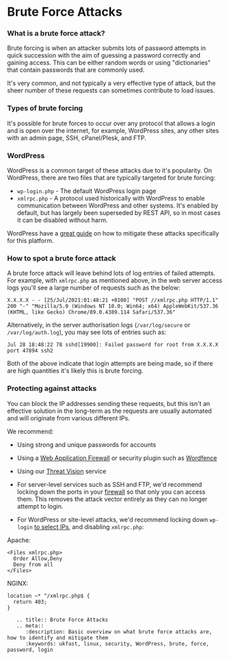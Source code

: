 # Brute Force Attacks

### What is a brute force attack?

Brute forcing is when an attacker submits lots of password attempts in quick succession with the aim of guessing a password correctly and gaining access. This can be either random words or using "dictionaries" that contain passwords that are commonly used.

It's very common, and not typically a very effective type of attack, but the sheer number of these requests can sometimes contribute to load issues.

### Types of brute forcing

It's possible for brute forces to occur over any protocol that allows a login and is open over the internet, for example, WordPress sites, any other sites with an admin page, SSH, cPanel/Plesk, and FTP.

### WordPress

WordPress is a common target of these attacks due to it's popularity. On WordPress, there are two files that are typically targeted for brute forcing:

- `wp-login.php` - The default WordPress login page
- `xmlrpc.php` - A protocol used historically with WordPress to enable communication between WordPress and other systems. It's enabled by default, but has largely been superseded by REST API, so in most cases it can be disabled without harm.

WordPress have a [great guide](https://wordpress.org/support/article/brute-force-attacks/) on how to mitigate these attacks specifically for this platform.

### How to spot a brute force attack

A brute force attack will leave behind lots of log entries of failed attempts. For example, with `xmlrpc.php` as mentioned above, in the web server access logs you'll see a large number of requests such as the below:

```console
X.X.X.X - - [25/Jul/2021:01:48:21 +0100] "POST //xmlrpc.php HTTP/1.1" 200 "-" "Mozilla/5.0 (Windows NT 10.0; Win64; x64) AppleWebKit/537.36 (KHTML, like Gecko) Chrome/89.0.4389.114 Safari/537.36"
```

Alternatively, in the server authorisation logs (`/var/log/secure` or `/var/log/auth.log`), you may see lots of entries such as:

```console
Jul 28 18:48:22 78 sshd[19900]: Failed password for root from X.X.X.X port 47894 ssh2
```

Both of the above indicate that login attempts are being made, so if there are high quantities it's likely this is brute forcing.

### Protecting against attacks

You can block the IP addresses sending these requests, but this isn't an effective solution in the long-term as the requests are usually automated and will originate from various different IPs.

We recommend:

- Using strong and unique passwords for accounts

- Using a [Web Application Firewall](/security/webapplicationfirewall/index) or security plugin such as [Wordfence](https://www.wordfence.com/)

- Using our [Threat Vision](https://www.ukfast.co.uk/intrusion-detection-response.html) service

- For server-level services such as SSH and FTP, we'd recommend locking down the ports in your [firewall](https://docs.ukfast.co.uk/network/firewalls/index.html) so that only you can access them. This removes the attack vector entirely as they can no longer attempt to login.

- For WordPress or site-level attacks, we'd recommend locking down `wp-login` [to select IPs](https://wordpress.org/support/article/brute-force-attacks/#limit-access-to-wp-login-php-by-ip), and disabling `xmlrpc.php`:

Apache:

```console
<Files xmlrpc.php>
  Order Allow,Deny
  Deny from all
</Files>
```

NGINX:

```console
location ~* ^/xmlrpc.php$ {
  return 403;
}
```

```eval_rst
   .. title:: Brute Force Attacks
   .. meta::
      :description: Basic overview on what brute force attacks are, how to identify and mitigate them 
      :keywords: ukfast, linux, security, WordPress, brute, force, password, login
```
